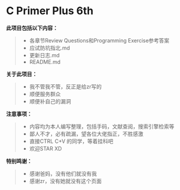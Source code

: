 # C Primer Plus 6th

**此项目包括以下内容：**
>* 各章节Review Questions和Programming Exercise参考答案
>* 应试防坑指北.md
>* 更新日志.md
>* README.md

**关于此项目：**
>* 我不管我不管，反正是给zr写的
>* 顺便服务群众
>* 顺便补自己的漏洞

**注意事项：**
>* 内容均为本人编写整理，包括手码，文献查阅，搜索引擎检索等
>* 鄙人不才，必有疏漏，望各位大佬指正，不胜感激
>* 直接CTRL C+V 的同学，等着挂科吧
>* 欢迎STAR XD


**特别鸣谢：**
>* 感谢爸妈，没有他们就没有我
>* 感谢zr，没有她就没有这个页面
